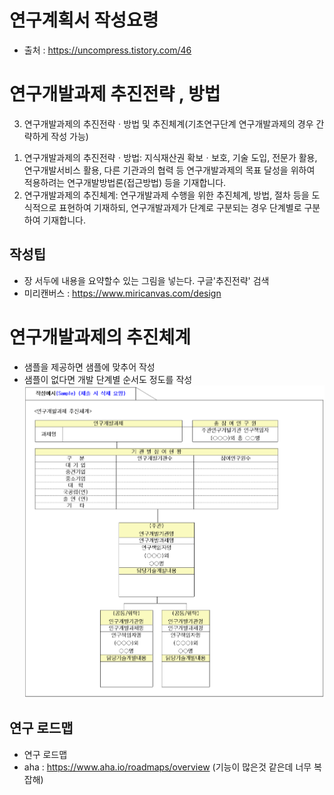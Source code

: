# 연구계획서 작성요령

* 출처 : https://uncompress.tistory.com/46
# 연구개발과제 추진전략 , 방법
3. 연구개발과제의 추진전략ㆍ방법 및 추진체계(기초연구단계 연구개발과제의 경우 간략하게 작성 가능)
1) 연구개발과제의 추진전략ㆍ방법: 지식재산권 확보ㆍ보호, 기술 도입, 전문가 활용, 연구개발서비스 활용, 다른 기관과의 협력 등 연구개발과제의 목표 달성을 위하여 적용하려는 연구개발방법론(접근방법) 등을 기재합니다.
2) 연구개발과제의 추진체계: 연구개발과제 수행을 위한 추진체계, 방법, 절차 등을 도식적으로 표현하여 기재하되, 연구개발과제가 단계로 구분되는 경우 단계별로 구분하여 기재합니다.
## 작성팁
- 장 서두에 내용을 요약할수 있는 그림을 넣는다. 구글'추진전략' 검색
- 미리캔버스 : https://www.miricanvas.com/design
# 연구개발과제의 추진체계
- 샘플을 제공하면 샘플에 맞추어 작성
- 샘플이 없다면 개발 단계별 순서도 정도를 작성
![](../../Marp_images/Project/research_proposal1.png)
## 연구 로드맵
* 연구 로드맵
* aha : https://www.aha.io/roadmaps/overview (기능이 많은것 같은데 너무 복잡해)